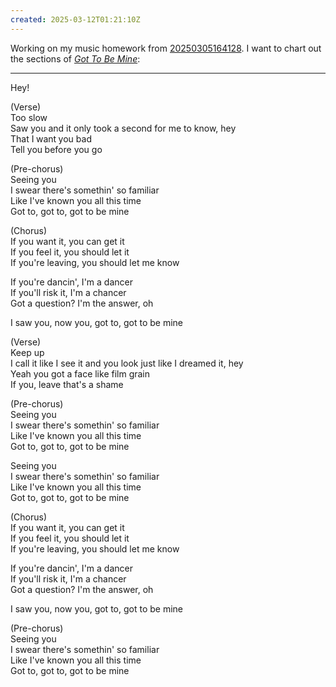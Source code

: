 ```yaml
---
created: 2025-03-12T01:21:10Z
---
```


Working on my music homework from [20250305164128](20250305164128.md). I want to chart out the sections of _[Got To Be Mine](https://www.youtube.com/watch?v=tPfFQ7Zhu88)_:

---

Hey!

(Verse)<br/>
Too slow<br/>
Saw you and it only took a second for me to know, hey<br/>
That I want you bad<br/>
Tell you before you go<br/>

(Pre-chorus)<br/>
Seeing you<br/>
I swear there's somethin' so familiar<br/>
Like I've known you all this time<br/>
Got to, got to, got to be mine<br/>

(Chorus)<br/>
If you want it, you can get it<br/>
If you feel it, you should let it<br/>
If you're leaving, you should let me know<br/>

If you're dancin', I'm a dancer<br/>
If you'll risk it, I'm a chancer<br/>
Got a question? I'm the answer, oh<br/>

I saw you, now you, got to, got to be mine

(Verse)<br/>
Keep up<br/>
I call it like I see it and you look just like I dreamed it, hey<br/>
Yeah you got a face like film grain<br/>
If you, leave that's a shame<br/>

(Pre-chorus)<br/>
Seeing you<br/>
I swear thеre's somethin' so familiar<br/>
Like I'vе known you all this time<br/>
Got to, got to, got to be mine<br/>

Seeing you<br/>
I swear there's somethin' so familiar<br/>
Like I've known you all this time<br/>
Got to, got to, got to be mine<br/>

(Chorus)<br/>
If you want it, you can get it<br/>
If you feel it, you should let it<br/>
If you're leaving, you should let me know<br/>

If you're dancin', I'm a dancer<br/>
If you'll risk it, I'm a chancer<br/>
Got a question? I'm the answer, oh<br/>

I saw you, now you, got to, got to be mine

(Pre-chorus)<br/>
Seeing you<br/>
I swear there's somethin' so familiar<br/>
Like I've known you all this time<br/>
Got to, got to, got to be mine<br/>
